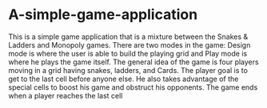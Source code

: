 # A-simple-game-application
This is a simple game application that is a mixture between the Snakes & Ladders and Monopoly games. There are two modes in the game: Design mode is where the user is able 
to build the playing grid and Play mode is where he plays the game itself. The general idea of the game is four players moving in a grid having snakes, ladders, and Cards. 
The player goal is to get to the last cell before anyone else. He also takes advantage of the special cells to boost his game and obstruct his opponents. 
The game ends when a player reaches the last cell
